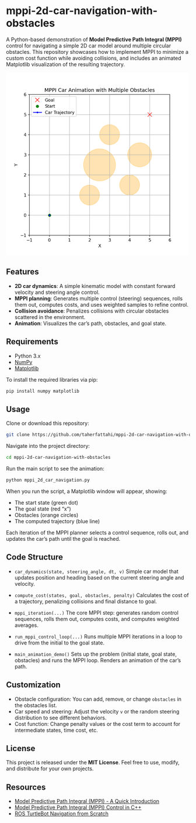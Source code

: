 # mppi-2d-car-navigation-with-obstacles

A Python-based demonstration of **Model Predictive Path Integral (MPPI)** control for navigating a simple 2D car model around multiple circular obstacles. This repository showcases how to implement MPPI to minimize a custom cost function while avoiding collisions, and includes an animated Matplotlib visualization of the resulting trajectory.

<img src="mppi_car_animation_multi_obstacles.gif" width="500"/>

## Features

- **2D car dynamics**: A simple kinematic model with constant forward velocity and steering angle control.  
- **MPPI planning**: Generates multiple control (steering) sequences, rolls them out, computes costs, and uses weighted samples to refine control.  
- **Collision avoidance**: Penalizes collisions with circular obstacles scattered in the environment.  
- **Animation**: Visualizes the car’s path, obstacles, and goal state.

## Requirements

- Python 3.x
- [NumPy](https://numpy.org/)
- [Matplotlib](https://matplotlib.org/)

To install the required libraries via pip:

```bash
pip install numpy matplotlib
```

## Usage
Clone or download this repository:
```bash
git clone https://github.com/taherfattahi/mppi-2d-car-navigation-with-obstacles.git
```

Navigate into the project directory:
```bash
cd mppi-2d-car-navigation-with-obstacles
```
Run the main script to see the animation:
```bash
python mppi_2d_car_navigation.py
```

When you run the script, a Matplotlib window will appear, showing:

- The start state (green dot)
- The goal state (red “x”)
- Obstacles (orange circles)
- The computed trajectory (blue line)

Each iteration of the MPPI planner selects a control sequence, rolls out, and updates the car’s path until the goal is reached.

## Code Structure
- ```car_dynamics(state, steering_angle, dt, v)```
Simple car model that updates position and heading based on the current steering angle and velocity.

- ```compute_cost(states, goal, obstacles, penalty)```
Calculates the cost of a trajectory, penalizing collisions and final distance to goal.

- ```mppi_iteration(...)```
The core MPPI step: generates random control sequences, rolls them out, computes costs, and computes weighted averages.

- ```run_mppi_control_loop(...)```
Runs multiple MPPI iterations in a loop to drive from the initial to the goal state.

- ```main_animation_demo()```
Sets up the problem (initial state, goal state, obstacles) and runs the MPPI loop. Renders an animation of the car’s path.

## Customization
- Obstacle configuration: You can add, remove, or change ```obstacles``` in the obstacles list.
- Car speed and steering: Adjust the velocity ```v``` or the random steering distribution to see different behaviors.
- Cost function: Change penalty values or the cost term to account for intermediate states, time cost, etc.

## License
This project is released under the <b>MIT License</b>. Feel free to use, modify, and distribute for your own projects.

## Resources

- [Model Predictive Path Integral (MPPI) - A Quick Introduction](https://dilithjay.com/blog/mppi)
- [Model Predictive Path Integral (MPPI) Control in C++](https://markus-x-buchholz.medium.com/model-predictive-path-integral-mppi-control-in-c-b13ea594ca20)
- [ROS TurtleBot Navigation from Scratch](https://github.com/bostoncleek/ROS-Turtlebot-Navigation/tree/master)
